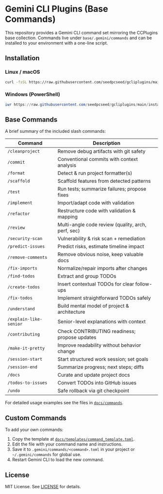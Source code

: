 # Gemini CLI Plugins (Base Commands)

This repository provides a Gemini CLI command set mirroring the CCPlugins base collection.
Commands live under `base/.gemini/commands` and can be installed to your environment with a one-line script.

## Installation

### Linux / macOS
```bash
curl -fsSL https://raw.githubusercontent.com/seedpcseed/gcliplugins/main/install.sh | bash
```

### Windows (PowerShell)
```powershell
iwr https://raw.githubusercontent.com/seedpcseed/gcliplugins/main/install.ps1 -useb | iex
```

## Base Commands
A brief summary of the included slash commands:

| Command | Description |
| --- | --- |
| `/cleanproject` | Remove debug artifacts with git safety |
| `/commit` | Conventional commits with context analysis |
| `/format` | Detect & run project formatter(s) |
| `/scaffold` | Scaffold features from detected patterns |
| `/test` | Run tests; summarize failures; propose fixes |
| `/implement` | Import/adapt code with validation |
| `/refactor` | Restructure code with validation & mapping |
| `/review` | Multi-angle code review (quality, arch, perf, sec) |
| `/security-scan` | Vulnerability & risk scan + remediation |
| `/predict-issues` | Predict risks, estimate timeline impact |
| `/remove-comments` | Remove obvious noise, keep valuable docs |
| `/fix-imports` | Normalize/repair imports after changes |
| `/find-todos` | Extract and group TODOs |
| `/create-todos` | Insert contextual TODOs for clear follow-ups |
| `/fix-todos` | Implement straightforward TODOs safely |
| `/understand` | Build mental model of project & architecture |
| `/explain-like-senior` | Senior-level explanations with context |
| `/contributing` | Check CONTRIBUTING readiness; propose updates |
| `/make-it-pretty` | Improve readability without behavior change |
| `/session-start` | Start structured work session; set goals |
| `/session-end` | Summarize progress; next steps; diffs |
| `/docs` | Curate and update project docs |
| `/todos-to-issues` | Convert TODOs into GitHub issues |
| `/undo` | Safe rollback via git checkpoint |

For detailed usage examples see the files in [`docs/commands`](docs/commands).

## Custom Commands

To add your own commands:
1. Copy the template at [`docs/templates/command_template.toml`](docs/templates/command_template.toml).
2. Edit the file with your command name and instructions.
3. Save it to `.gemini/commands/<command>.toml` in your project or `~/.gemini/commands` for global use.
4. Restart Gemini CLI to load the new command.

## License

MIT License. See [LICENSE](LICENSE) for details.
